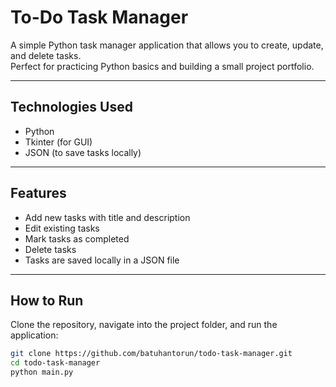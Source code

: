 # To-Do Task Manager

A simple Python task manager application that allows you to create, update, and delete tasks.  
Perfect for practicing Python basics and building a small project portfolio.

---

## Technologies Used
- Python
- Tkinter (for GUI)
- JSON (to save tasks locally)

---

## Features
- Add new tasks with title and description
- Edit existing tasks
- Mark tasks as completed
- Delete tasks
- Tasks are saved locally in a JSON file

---

## How to Run
Clone the repository, navigate into the project folder, and run the application:

```bash
git clone https://github.com/batuhantorun/todo-task-manager.git
cd todo-task-manager
python main.py

